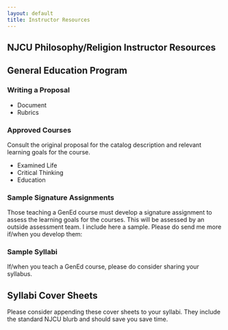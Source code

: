 ```yaml
---
layout: default
title: Instructor Resources
---
```


## NJCU Philosophy/Religion Instructor Resources


## General Education Program

### Writing a Proposal 

+ Document
+ Rubrics




### Approved Courses

Consult the original proposal for the catalog description and relevant learning goals for the course. 

+ Examined Life
+ Critical Thinking
+ Education





### Sample Signature Assignments

Those teaching a GenEd  course must develop a signature assignment to assess the learning goals for the courses. This will be assessed by an outside assessment team. I include here a sample. Please do send me more if/when you develop them: 


### Sample Syllabi

If/when you teach a GenEd course, please do consider sharing your syllabus. 


## Syllabi Cover Sheets

Please consider appending these cover sheets to your syllabi. They include the standard NJCU blurb and should save you save time. 





